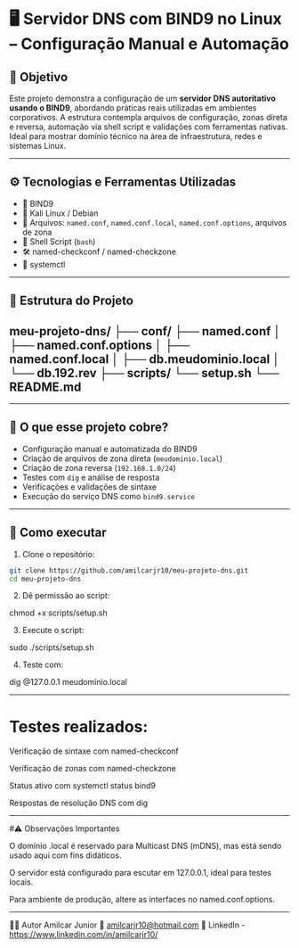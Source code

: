 # 🖥️ Servidor DNS com BIND9 no Linux – Configuração Manual e Automação

## 📌 Objetivo

Este projeto demonstra a configuração de um **servidor DNS autoritativo usando o BIND9**, abordando práticas reais utilizadas em ambientes corporativos.
 A estrutura contempla arquivos de configuração, zonas direta e reversa, automação via shell script e validações com ferramentas nativas.
 Ideal para mostrar domínio técnico na área de infraestrutura, redes e sistemas Linux.

---

## ⚙️ Tecnologias e Ferramentas Utilizadas

- 🔧 BIND9
- 🐧 Kali Linux / Debian
- 📁 Arquivos: `named.conf`, `named.conf.local`, `named.conf.options`, arquivos de zona
- 📝 Shell Script (`bash`)
- 🛠️ named-checkconf / named-checkzone
- 🔄 systemctl

---

## 📁 Estrutura do Projeto

meu-projeto-dns/
 ├── conf/
    ├── named.conf │
    ├── named.conf.options │ 
    ├── named.conf.local │ 
    ├── db.meudominio.local │ 
    └── db.192.rev 
├── scripts/ 
             └── setup.sh 
└── README.md
---------------------------------------------------------------------------------------------------------------------------------------------------------


---

## 🧠 O que esse projeto cobre?

- Configuração manual e automatizada do BIND9
- Criação de arquivos de zona direta (`meudominio.local`)
- Criação de zona reversa (`192.168.1.0/24`)
- Testes com `dig` e análise de resposta
- Verificações e validações de sintaxe
- Execução do serviço DNS como `bind9.service`

---

## 🚀 Como executar

1. Clone o repositório:

```bash
git clone https://github.com/amilcarjr10/meu-projeto-dns.git
cd meu-projeto-dns 
```
2. Dê permissão ao script:

chmod +x scripts/setup.sh

3. Execute o script:
 
sudo ./scripts/setup.sh

4. Teste com:

dig @127.0.0.1 meudominio.local

---------------------------------------------------------------------------------------------------------------------------------------------------------

# Testes realizados:

Verificação de sintaxe com named-checkconf

Verificação de zonas com named-checkzone

Status ativo com systemctl status bind9

Respostas de resolução DNS com dig

---------------------------------------------------------------------------------------------------------------------------------------------------------

#⚠️ Observações Importantes

O domínio .local é reservado para Multicast DNS (mDNS), mas está sendo usado aqui com fins didáticos.

O servidor está configurado para escutar em 127.0.0.1, ideal para testes locais.

Para ambiente de produção, altere as interfaces no named.conf.options.

---------------------------------------------------------------------------------------------------------------------------------------------------------

👨‍💻 Autor
Amilcar Junior
📧 amilcarjr10@hotmail.com
🔗 LinkedIn - https://www.linkedin.com/in/amilcarjr10/ 
